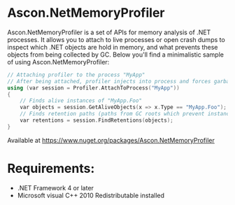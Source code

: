 # Ascon.NetMemoryProfiler
Ascon.NetMemoryProfiler is a set of APIs for memory analysis of .NET processes. It allows you to attach to live processes or open crash dumps to inspect which .NET objects are hold in memory, and what prevents these objects from being collected by GC. Below you'll find a minimalistic sample of using Ascon.NetMemoryProfiler:

```cpp
// Attaching profiler to the process "MyApp"
// After being attached, profiler injects into process and forces garbage collection in it
using (var session = Profiler.AttachToProcess("MyApp"))
{
	// Finds alive instances of "MyApp.Foo"
	var objects = session.GetAliveObjects(x => x.Type == "MyApp.Foo");
	// Finds retention paths (paths from GC roots which prevent instances from being collected)
	var retentions = session.FindRetentions(objects);
}
```
Available at https://www.nuget.org/packages/Ascon.NetMemoryProfiler

# Requirements:
- .NET Framework 4 or later
- Microsoft visual C++ 2010 Redistributable installed

